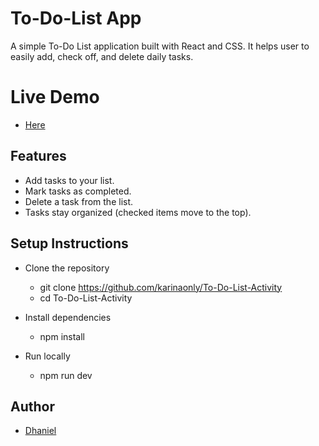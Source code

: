 <p align="center">
<!--   <img src="YOUR_LOGO_IMAGE_URL" alt="Logo" width="200"/> -->
</p>

# To-Do-List App

A simple To-Do List application built with React and CSS. It helps user to easily add, check off, and delete daily tasks.

# Live Demo
* [Here](https://to-do-list-activity-eosin.vercel.app/)

## Features

* Add tasks to your list.
* Mark tasks as completed.
* Delete a task from the list.
* Tasks stay organized (checked items move to the top).

## Setup Instructions
* Clone the repository
  * git clone https://github.com/karinaonly/To-Do-List-Activity
  * cd To-Do-List-Activity

* Install dependencies
  * npm install

* Run locally
  * npm run dev

## Author
* [Dhaniel](https://github.com/karinaonly)

  
